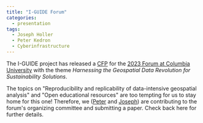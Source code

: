 ```yaml
---
title: "I-GUIDE Forum"
categories:
  - presentation
tags:
  - Joseph Holler
  - Peter Kedron
  - Cyberinfrastructure
---
```


The I-GUIDE project has released a [CFP](https://iguide.illinois.edu/forum-2023/call-for-papers/) for the [2023 Forum at Columbia University](https://iguide.illinois.edu/forum-2023/) with the theme *Harnessing the Geospatial Data Revolution for Sustainability Solutions*.

The topics on "Reproducibility and replicability of data-intensive geospatial analysis" and "Open educational resources" are too tempting for us to stay home for this one!
Therefore, we ([Peter](/tags/#peter-kedron) and [Joseph](/tags/#joseph-holler)) are contributing to the forum's organizing committee and submitting a paper.
Check back here for further details.
